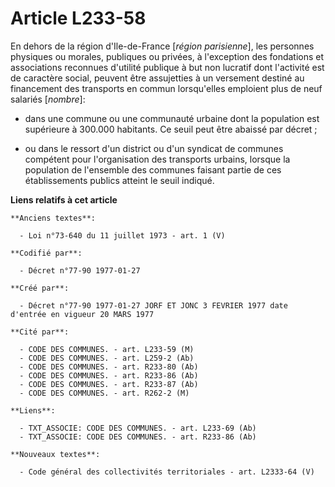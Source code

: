 # Article L233-58

En dehors de la région d'Ile-de-France [*région parisienne*], les personnes physiques ou morales, publiques ou privées, à
l'exception des fondations et associations reconnues d'utilité publique à but non lucratif dont l'activité est de caractère
social, peuvent être assujetties à un versement destiné au financement des transports en commun lorsqu'elles emploient plus
de neuf salariés [*nombre*]:

- dans une commune ou une communauté urbaine dont la population est supérieure à 300.000 habitants. Ce seuil peut être
abaissé par décret ;

- ou dans le ressort d'un district ou d'un syndicat de communes compétent pour l'organisation des transports urbains, lorsque
la population de l'ensemble des communes faisant partie de ces établissements publics atteint le seuil indiqué.

**Liens relatifs à cet article**

	**Anciens textes**:

	  - Loi n°73-640 du 11 juillet 1973 - art. 1 (V)

	**Codifié par**:

	  - Décret n°77-90 1977-01-27

	**Créé par**:

	  - Décret n°77-90 1977-01-27 JORF ET JONC 3 FEVRIER 1977 date d'entrée en vigueur 20 MARS 1977

	**Cité par**:

	  - CODE DES COMMUNES. - art. L233-59 (M)
	  - CODE DES COMMUNES. - art. L259-2 (Ab)
	  - CODE DES COMMUNES. - art. R233-80 (Ab)
	  - CODE DES COMMUNES. - art. R233-86 (Ab)
	  - CODE DES COMMUNES. - art. R233-87 (Ab)
	  - CODE DES COMMUNES. - art. R262-2 (M)

	**Liens**:

	  - TXT_ASSOCIE: CODE DES COMMUNES. - art. L233-69 (Ab)
	  - TXT_ASSOCIE: CODE DES COMMUNES. - art. R233-86 (Ab)

	**Nouveaux textes**:

	  - Code général des collectivités territoriales - art. L2333-64 (V)
